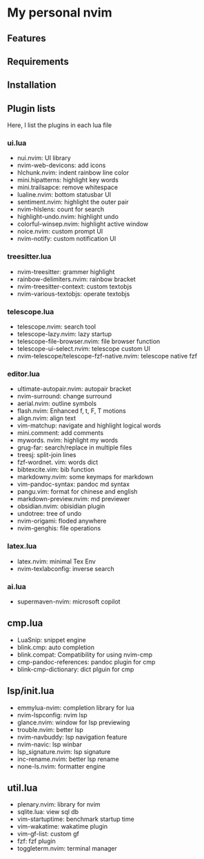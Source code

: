 # My personal nvim

## Features

## Requirements

## Installation

## Plugin lists

Here, I list the plugins in each lua file

### ui.lua

- nui.nvim: UI library
- nvim-web-devicons: add icons
- hlchunk.nvim: indent rainbow line color
- mini.hipatterns: highlight key words
- mini.trailsapce: remove whitespace
- lualine.nvim: bottom statusbar UI
- sentiment.nvim: highlight the outer pair
- nvim-hlslens: count for search
- highlight-undo.nvim: highlight undo
- colorful-winsep.nvim: highlight active window
- noice.nvim: custom prompt UI
- nvim-notify: custom notification UI

### treesitter.lua

- nvim-treesitter: grammer highlight
- rainbow-delimiters.nvim: rainbow bracket
- nvim-treesitter-context: custom textobjs
- nvim-various-textobjs: operate textobjs

### telescope.lua

- telescope.nvim: search tool
- telescope-lazy.nvim: lazy startup
- telescope-file-browser.nvim: file browser function
- telescope-ui-select.nvim: telescope custom UI
- nvim-telescope/telescope-fzf-native.nvim: telescope native fzf

### editor.lua

- ultimate-autopair.nvim: autopair bracket
- nvim-surround: change surround
- aerial.nvim: outline symbols
- flash.nvim: Enhanced f, t, F, T motions
- align.nvim: align text
- vim-matchup: navigate and highlight logical words
- mini.comment: add comments
- mywords. nvim: highlight my words
- grug-far: search/replace in multiple files
- treesj: split-join lines
- fzf-wordnet. vim: words dict
- bibtexcite.vim: bib function
- markdowny.nvim: some keymaps for markdown
- vim-pandoc-syntax: pandoc md syntax
- pangu.vim: format for chinese and english
- markdown-preview.nvim: md previewer
- obsidian.nvim: obisidian plugin
- undotree: tree of undo
- nvim-origami: floded anywhere
- nvim-genghis: file operations

### latex.lua

- latex.nvim: minimal Tex Env
- nvim-texlabconfig: inverse search

### ai.lua

- supermaven-nvim: microsoft copilot

## cmp.lua

- LuaSnip: snippet engine
- blink.cmp: auto completion
- blink.compat: Compatibility for using nvim-cmp
- cmp-pandoc-references: pandoc plugin for cmp
- blink-cmp-dictionary: dict plguin for cmp

## lsp/init.lua

- emmylua-nvim: completion library for lua
- nvim-lspconfig: nvim lsp
- glance.nvim: window for lsp previewing
- trouble.nvim: better lsp
- nvim-navbuddy: lsp navigation feature
- nvim-navic: lsp winbar
- lsp_signature.nvim: lsp signature
- inc-rename.nvim: better lsp rename
- none-ls.nvim: formatter engine

## util.lua

- plenary.nvim: library for nvim
- sqlite.lua: view sql db
- vim-startuptime: benchmark startup time
- vim-wakatime: wakatime plugin
- vim-gf-list: custom gf
- fzf: fzf plugin
- toggleterm.nvim: terminal manager
